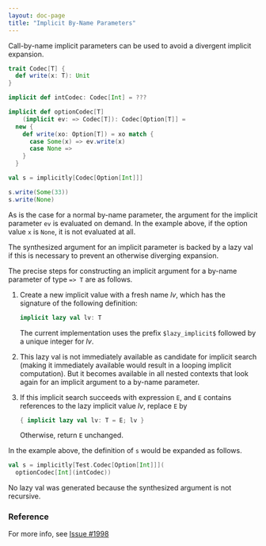 ```yaml
---
layout: doc-page
title: "Implicit By-Name Parameters"
---
```


Call-by-name implicit parameters can be used to avoid a divergent implicit expansion.

```scala
trait Codec[T] {
  def write(x: T): Unit
}

implicit def intCodec: Codec[Int] = ???

implicit def optionCodec[T]
    (implicit ev: => Codec[T]): Codec[Option[T]] =
  new {
    def write(xo: Option[T]) = xo match {
      case Some(x) => ev.write(x)
      case None =>
    }
  }

val s = implicitly[Codec[Option[Int]]]

s.write(Some(33))
s.write(None)
```
As is the case for a normal by-name parameter, the argument for the implicit parameter `ev`
is evaluated on demand. In the example above, if the option value `x` is `None`, it is
not evaluated at all.

The synthesized argument for an implicit parameter is backed by a lazy
val if this is necessary to prevent an otherwise diverging expansion.

The precise steps for constructing an implicit argument for a by-name parameter of type `=> T` are as follows.

 1. Create a new implicit value with a fresh name _lv_, which has the signature of the following definition:

    ```scala
    implicit lazy val lv: T
    ```

    The current implementation uses the prefix `$lazy_implicit$` followed by a unique integer for _lv_.

 1. This lazy val is not immediately available as candidate for implicit search (making it immediately available would result in a looping implicit computation). But it becomes available in all nested contexts that look again for an implicit argument to a by-name parameter.

 1. If this implicit search succeeds with expression `E`, and `E` contains references to the lazy implicit value _lv_, replace `E` by


    ```scala
    { implicit lazy val lv: T = E; lv }
    ```

    Otherwise, return `E` unchanged.

In the example above, the definition of `s` would be expanded as follows.

```scala
val s = implicitly[Test.Codec[Option[Int]]](
  optionCodec[Int](intCodec))
```

No lazy val was generated because the synthesized argument is not recursive.

### Reference

For more info, see [Issue #1998](https://github.com/lampepfl/dotty/issues/1998)
